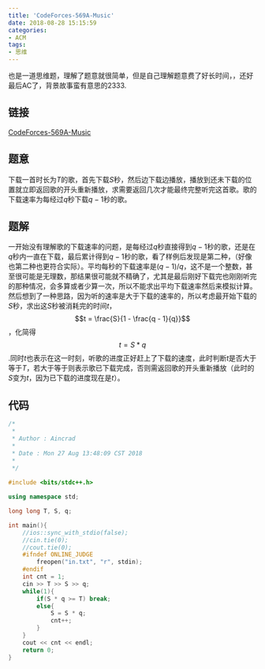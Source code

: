 ```yaml
---
title: 'CodeForces-569A-Music'
date: 2018-08-28 15:15:59
categories:
- ACM
tags:
- 思维
---
```

也是一道思维题，理解了题意就很简单，但是自己理解题意费了好长时间，，还好最后AC了，背景故事蛮有意思的2333.
## 链接
[CodeForces-569A-Music](http://codeforces.com/problemset/problem/569/A)
## 题意
下载一首时长为$T$的歌，首先下载$S$秒，然后边下载边播放，播放到还未下载的位置就立即返回歌的开头重新播放，求需要返回几次才能最终完整听完这首歌。歌的下载速率为每经过$q$秒下载$q - 1$秒的歌。
## 题解
一开始没有理解歌的下载速率的问题，是每经过$q$秒直接得到$q - 1$秒的歌，还是在$q$秒内一直在下载，最后累计得到$q-1$秒的歌，看了样例后发现是第二种，（好像也第二种也更符合实际）。平均每秒的下载速率是$(q-1)/q$，这不是一个整数，甚至很可能是无理数，那结果很可能就不精确了，尤其是最后刚好下载完也刚刚听完的那种情况，会多算或者少算一次，所以不能求出平均下载速率然后来模拟计算。
然后想到了一种思路，因为听的速率是大于下载的速率的，所以考虑最开始下载的$S$秒，求出这$S$秒被消耗完的时间$t$，$$t = \frac{S}{1 - \frac{q - 1}{q}}$$，化简得$$t = S * q$$.同时$t$也表示在这一时刻，听歌的进度正好赶上了下载的速度，此时判断$t$是否大于等于$T$，若大于等于则表示歌已下载完成，否则需返回歌的开头重新播放（此时的$S$变为$t$，因为已下载的进度现在是$t$）。
## 代码
```C++
/*
 *
 * Author : Aincrad
 *
 * Date : Mon 27 Aug 13:48:09 CST 2018
 *
 */
 
#include <bits/stdc++.h>

using namespace std;

long long T, S, q;

int main(){
    //ios::sync_with_stdio(false);
    //cin.tie(0);
    //cout.tie(0);
    #ifndef ONLINE_JUDGE
        freopen("in.txt", "r", stdin);
    #endif
    int cnt = 1;
    cin >> T >> S >> q;
    while(1){
        if(S * q >= T) break;
        else{
            S = S * q;
            cnt++;
        }
    }
    cout << cnt << endl;
    return 0;
}
```